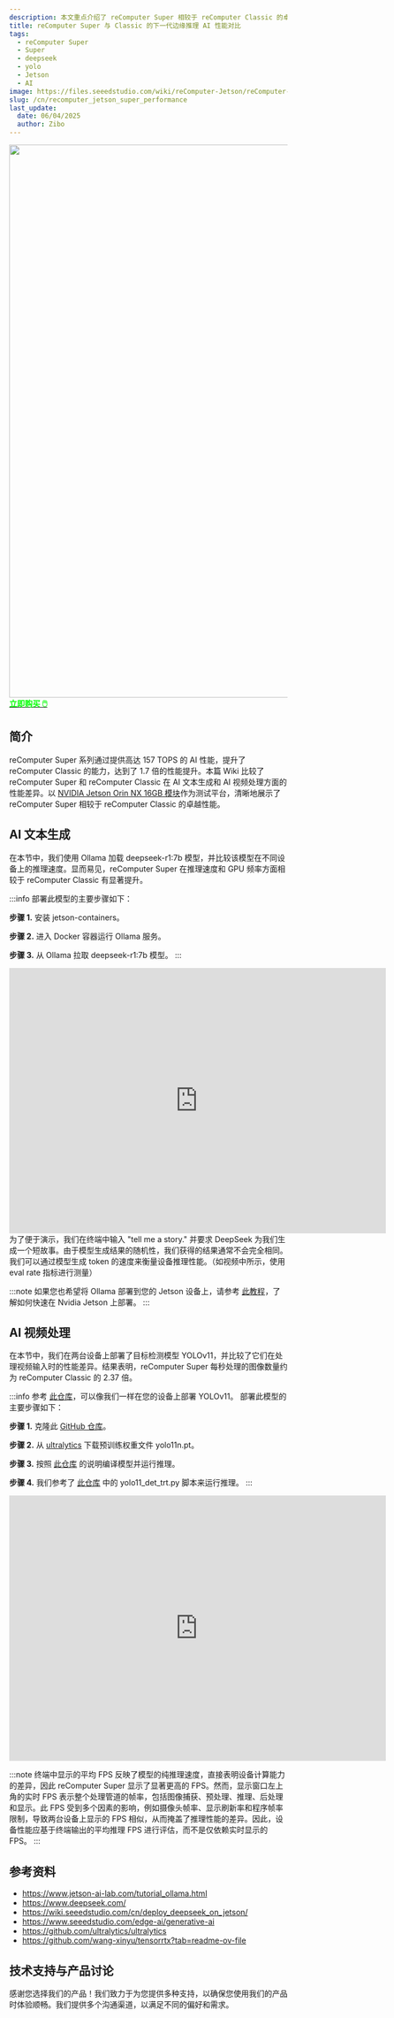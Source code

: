 ```yaml
---
description: 本文重点介绍了 reComputer Super 相较于 reComputer Classic 的卓越 AI 性能，使用 NVIDIA Jetson Orin NX 16GB 展现了高达 1.7 倍的 AI 计算能力提升。通过实际基准测试，包括使用 Ollama 的 DeepSeek-R1:7B 模型进行 AI 文本生成，以及使用 YOLOv11 目标检测模型进行 AI 视频处理，结果显示 reComputer Super 提供了显著更快的推理速度和更高的 GPU 频率。尤其是，它每秒处理的图像数量约为 Classic 的 2.37 倍。文章还解释了基于终端报告的 FPS 而非屏幕 FPS 来评估性能的重要性，因为屏幕 FPS 可能受到显示和系统因素的限制。
title: reComputer Super 与 Classic 的下一代边缘推理 AI 性能对比
tags:
  - reComputer Super
  - Super
  - deepseek
  - yolo
  - Jetson
  - AI
image: https://files.seeedstudio.com/wiki/reComputer-Jetson/reComputer-super/recomputer-super_robotics_2.webp
slug: /cn/recomputer_jetson_super_performance
last_update:
  date: 06/04/2025
  author: Zibo
---
```



<div align="center">
  <img width ="1000" src="https://files.seeedstudio.com/wiki/reComputer-Jetson/reComputer-super/super.png"/>  
</div>

<div class="get_one_now_container" style={{textAlign: 'center'}}>
<a class="get_one_now_item" href="https://www.seeedstudio.com/reComputer-Super-Bundle.html" target="_blank" rel="noopener noreferrer">
<strong><span><font color={'FFFFFF'} size={"4"}> 立即购买 🖱️</font></span></strong>
</a></div>

## 简介

<div style={{ textAlign: "justify" }}>
reComputer Super 系列通过提供高达 157 TOPS 的 AI 性能，提升了 reComputer Classic 的能力，达到了 1.7 倍的性能提升。本篇 Wiki 比较了 reComputer Super 和 reComputer Classic 在 AI 文本生成和 AI 视频处理方面的性能差异。以 <a href="https://www.seeedstudio.com/NVIDIA-Jetson-Orin-NX-Module-16GB-p-5524.html" target="_blank">NVIDIA Jetson Orin NX 16GB 模块</a>作为测试平台，清晰地展示了 reComputer Super 相较于 reComputer Classic 的卓越性能。
</div>

## AI 文本生成
<div style={{ textAlign: "justify" }}>
在本节中，我们使用 Ollama 加载 deepseek-r1:7b 模型，并比较该模型在不同设备上的推理速度。显而易见，reComputer Super 在推理速度和 GPU 频率方面相较于 reComputer Classic 有显著提升。
</div>

:::info
部署此模型的主要步骤如下：

**步骤 1.** 安装 jetson-containers。

**步骤 2.** 进入 Docker 容器运行 Ollama 服务。

**步骤 3.** 从 Ollama 拉取 deepseek-r1:7b 模型。
:::

<div align="center">
<iframe width="682" height="480" src="https://www.youtube.com/embed/nD1w-odV-ZU" title="Deepseek 在 reComputer Classic 和 reComputer Super 上的推理演示" frameborder="0" allow="accelerometer; autoplay; clipboard-write; encrypted-media; gyroscope; picture-in-picture; web-share" referrerpolicy="strict-origin-when-cross-origin" allowfullscreen></iframe>
</div>

<div style={{ textAlign: "justify" }}>
为了便于演示，我们在终端中输入 "tell me a story." 并要求 DeepSeek 为我们生成一个短故事。由于模型生成结果的随机性，我们获得的结果通常不会完全相同。我们可以通过模型生成 token 的速度来衡量设备推理性能。（如视频中所示，使用 eval rate 指标进行测量）
</div>

:::note
如果您也希望将 Ollama 部署到您的 Jetson 设备上，请参考 [此教程](https://www.jetson-ai-lab.com/tutorial_ollama.html)，了解如何快速在 Nvidia Jetson 上部署。
:::



## AI 视频处理

<div style={{ textAlign: "justify" }}>
在本节中，我们在两台设备上部署了目标检测模型 YOLOv11，并比较了它们在处理视频输入时的性能差异。结果表明，reComputer Super 每秒处理的图像数量约为 reComputer Classic 的 2.37 倍。
</div>

:::info
参考 [此仓库](https://github.com/wang-xinyu/tensorrtx/tree/master/yolo11)，可以像我们一样在您的设备上部署 YOLOv11。
部署此模型的主要步骤如下：

**步骤 1.** 克隆此 [GitHub 仓库](https://github.com/wang-xinyu/tensorrtx/tree/master)。

**步骤 2.** 从 [ultralytics](https://github.com/ultralytics/ultralytics) 下载预训练权重文件 yolo11n.pt。

**步骤 3.** 按照 [此仓库](https://github.com/wang-xinyu/tensorrtx/tree/master/yolo11) 的说明编译模型并运行推理。

**步骤 4.** 我们参考了 [此仓库](https://github.com/wang-xinyu/tensorrtx/tree/master/yolo11) 中的 yolo11_det_trt.py 脚本来运行推理。
:::

<div align="center">
<iframe width="682" height="480" src="https://www.youtube.com/embed/ELbltFieez4" title="Yolo 在 reComputer Classic 和 reComputer Super 上的推理演示" frameborder="0" allow="accelerometer; autoplay; clipboard-write; encrypted-media; gyroscope; picture-in-picture; web-share" referrerpolicy="strict-origin-when-cross-origin" allowfullscreen></iframe>
</div>

:::note
终端中显示的平均 FPS 反映了模型的纯推理速度，直接表明设备计算能力的差异，因此 reComputer Super 显示了显著更高的 FPS。然而，显示窗口左上角的实时 FPS 表示整个处理管道的帧率，包括图像捕获、预处理、推理、后处理和显示。此 FPS 受到多个因素的影响，例如摄像头帧率、显示刷新率和程序帧率限制，导致两台设备上显示的 FPS 相似，从而掩盖了推理性能的差异。因此，设备性能应基于终端输出的平均推理 FPS 进行评估，而不是仅依赖实时显示的 FPS。
:::

## 参考资料
- https://www.jetson-ai-lab.com/tutorial_ollama.html
- https://www.deepseek.com/
- https://wiki.seeedstudio.com/cn/deploy_deepseek_on_jetson/
- https://www.seeedstudio.com/edge-ai/generative-ai
- https://github.com/ultralytics/ultralytics
- https://github.com/wang-xinyu/tensorrtx?tab=readme-ov-file




## 技术支持与产品讨论

感谢您选择我们的产品！我们致力于为您提供多种支持，以确保您使用我们的产品时体验顺畅。我们提供多个沟通渠道，以满足不同的偏好和需求。

<div class="button_tech_support_container">
<a href="https://forum.seeedstudio.com/" class="button_forum"></a> 
<a href="https://www.seeedstudio.com/contacts" class="button_email"></a>
</div>

<div class="button_tech_support_container">
<a href="https://discord.gg/eWkprNDMU7" class="button_discord"></a> 
<a href="https://github.com/Seeed-Studio/wiki-documents/discussions/69" class="button_discussion"></a>
</div>
